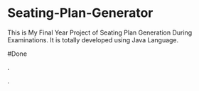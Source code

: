 # Seating-Plan-Generator

This is My Final Year Project of Seating Plan Generation During Examinations. It is totally developed using Java Language.




































































#Done










































































































.




































































































































































































































































































































































































































































































.






































